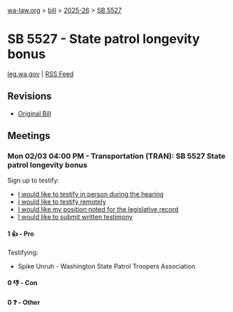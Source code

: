 [wa-law.org](/) > [bill](/bill/) > [2025-26](/bill/2025-26/) > [SB 5527](/bill/2025-26/sb/5527/)

# SB 5527 - State patrol longevity bonus
[leg.wa.gov](https://app.leg.wa.gov/billsummary?BillNumber=5527&Year=2025&Initiative=false) | [RSS Feed](./rss.xml)

## Revisions
* [Original Bill](1/)

## Meetings
### Mon 02/03 04:00 PM - Transportation (TRAN): SB 5527 State patrol longevity bonus
Sign up to testify:
* [I would like to testify in person during the hearing](https://app.leg.wa.gov/csi/Testifier/Add?chamber=House&mId=32626&aId=162970&caId=25313&tId=1)
* [I would like to testify remotely](https://app.leg.wa.gov/csi/Testifier/Add?chamber=House&mId=32626&aId=162970&caId=25313&tId=2)
* [I would like my position noted for the legislative record](https://app.leg.wa.gov/csi/Testifier/Add?chamber=House&mId=32626&aId=162970&caId=25313&tId=3)
* [I would like to submit written testimony](https://app.leg.wa.gov/csi/Testifier/Add?chamber=House&mId=32626&aId=162970&caId=25313&tId=4)

#### 1 👍 - Pro
Testifying:
* Spike Unruh - Washington State Patrol Troopers Association

#### 0 👎 - Con

#### 0 ❓ - Other

